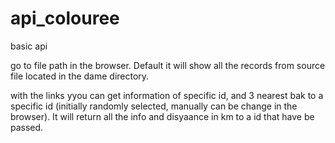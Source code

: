 # api_colouree
basic api

go to file path in the browser. Default it will show all the records from source file located in the dame directory.

with the links yyou can get information of specific id,
and 3 nearest bak to a specific id (initially randomly selected, manually can be change in the browser). It will return all the info and disyaance in km to a id that have be passed.

